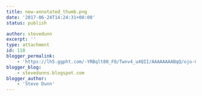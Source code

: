 ```yaml
---
title: new-annotated_thumb.png
date: '2017-06-24T14:24:31+00:00'
status: publish

author: stevedunn
excerpt: ''
type: attachment
id: 110
blogger_permalink:
    - 'https://lh5.ggpht.com/-YRBqlt80_F8/Twnv4_u4QII/AAAAAAAABqQ/ojo-CZqj764/new-annotated_thumb.png'
blogger_blog:
    - stevedunns.blogspot.com
blogger_author:
    - 'Steve Dunn'
---
```

<!DOCTYPE html PUBLIC "-//W3C//DTD HTML 4.0 Transitional//EN" "http://www.w3.org/TR/REC-html40/loose.dtd">
<?xml encoding="UTF-8">
